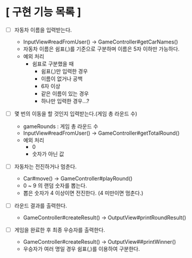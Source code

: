 # [ 구현 기능 목록 ]
- [ ] 자동차 이름을 입력받는다. 
  - InputView#readFromUser() -> GameController#getCarNames()
  - 자동차 이름은 쉼표(,)를 기준으로 구분하며 이름은 5자 이하만 가능하다.
  - 예외 처리 
    - 쉼표로 구분했을 때 
      - 쉼표(,)만 입력한 경우
      - 이름이 없거나 공백
      - 6자 이상
      - 같은 이름이 있는 경우
      - 하나만 입력한 경우...?


- [ ] 몇 번의 이동을 할 것인지 입력받는다.(게임 총 라운드 수)
  - gameRounds : 게임 총 라운드 수 
  - InputView#readFromUser() -> GameController#getTotalRound()
  - 예외 처리
    - 0
    - 숫자가 아닌 값


- [ ] 자동차는 전진하거나 멈춘다. 
  - Car#move() -> GameController#playRound()
  - 0 ~ 9 의 랜덤 숫자를 뽑는다.
  - 뽑은 숫자가 4 이상이면 전진한다. (4 미만이면 멈춘다.)
    

- [ ] 라운드 결과를 출력한다. 
  - GameController#createResult() -> OutputView#printRoundResult()


- [ ] 게임을 완료한 후 최종 우승자를 출력한다.
  - GameController#createResult() -> OutputView##printWinner()
  - 우승자가 여러 명일 경우 쉼표(,)를 이용하여 구분한다.